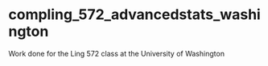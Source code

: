 # compling_572_advancedstats_washington
Work done for the Ling 572 class at the University of Washington
